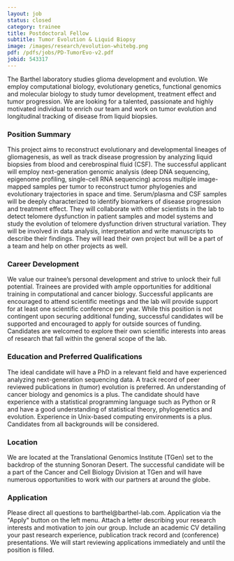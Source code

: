 ```yaml
---
layout: job
status: closed
category: trainee
title: Postdoctoral Fellow
subtitle: Tumor Evolution & Liquid Biopsy
image: /images/research/evolution-whitebg.png
pdf: /pdfs/jobs/PD-TumorEvo-v2.pdf
jobid: 543317
---
```


The Barthel laboratory studies glioma development and evolution. We employ computational biology, evolutionary genetics, functional genomics and molecular biology to study tumor development, treatment effect and tumor progression. We are looking for a talented, passionate and highly motivated individual to enrich our team and work on tumor evolution and longitudinal tracking of disease from liquid biopsies.

### Position Summary
This project aims to reconstruct evolutionary and developmental lineages of gliomagenesis, as well as track disease progression by analyzing liquid biopsies from blood and cerebrospinal fluid (CSF).  The successful applicant will employ next-generation genomic analysis (deep DNA sequencing, epigenome profiling, single-cell RNA sequencing) across multiple image-mapped samples per tumor to reconstruct tumor phylogenies and evolutionary trajectories in space and time. Serum/plasma and CSF samples will be deeply characterized to identify biomarkers of disease progression and treatment effect. They will collaborate with other scientists in the lab to detect telomere dysfunction in patient samples and model systems and study the evolution of telomere dysfunction driven structural variation. They will be involved in data analysis, interpretation and write manuscripts to describe their findings. They will lead their own project but will be a part of a team and help on other projects as well.

### Career Development
We value our trainee’s personal development and strive to unlock their full potential. Trainees are provided with ample opportunities for additional training in computational and cancer biology. Successful applicants are encouraged to attend scientific meetings and the lab will provide support for at least one scientific conference per year. While this position is not contingent upon securing additional funding, successful candidates will be supported and encouraged to apply for outside sources of funding. Candidates are welcomed to explore their own scientific interests into areas of research that fall within the general scope of the lab. 

### Education and Preferred Qualifications
The ideal candidate will have a PhD in a relevant field and have experienced analyzing next-generation sequencing data. A track record of peer reviewed publications in (tumor) evolution is preferred. An understanding of cancer biology and genomics is a plus. The candidate should have experience with a statistical programming language such as Python or R and have a good understanding of statistical theory, phylogenetics and evolution. Experience in Unix-based computing environments is a plus. Candidates from all backgrounds will be considered.

### Location
We are located at the Translational Genomics Institute (TGen) set to the backdrop of the stunning Sonoran Desert. The successful candidate will be a part of the Cancer and Cell Biology Division at TGen and will have numerous opportunities to work with our partners at around the globe.

### Application
Please direct all questions to barthel<span style="display:none">obfuscate</span>@barthel-lab.com. Application via the "Apply" button on the left menu. Attach a letter describing your research interests and motivation to join our group. Include an academic CV detailing your past research experience, publication track record and (conference) presentations. We will start reviewing applications immediately and until the position is filled. 
